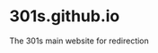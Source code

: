 
# 301s.github.io
The 301s main website for redirection

<script src="./assets/js/urls.1.js"></script>
